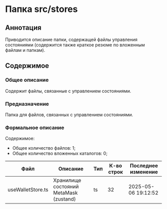 # Папка src/stores

## Аннотация

Приводится описание папки, содержащей файлы управления состояниями (содержится также
краткое резюме по вложенным файлам и папкам).

## Содержимое

### Общее описание

Содержит файлы, связанные с управлением состояниями.

### Предназначение

Папка для файлов, связанных с управлением состояниями.

### Формальное описание

Содержимое:
* Общее количество файлов: 1;
* Общее количество вложенных каталогов: 0;

| Файл              | Описание                               | Тип | К-во строк | Последнее изменение |
|-------------------|----------------------------------------|-----|------------|---------------------|
| useWalletStore.ts | Хранилище состояний MetaMask (zustand) | ts  | 32         | 2025-05-06 19:12:52 |

